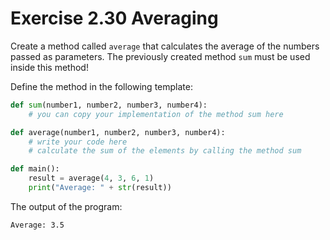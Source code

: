 # Exercise 2.30 Averaging

Create a method called `average` that calculates the average of the numbers passed as parameters. The previously created method `sum` must be used inside this method!

Define the method in the following template:

```python
def sum(number1, number2, number3, number4):
    # you can copy your implementation of the method sum here

def average(number1, number2, number3, number4):
    # write your code here
    # calculate the sum of the elements by calling the method sum

def main():
    result = average(4, 3, 6, 1)
    print("Average: " + str(result))
```

The output of the program:

```plaintext
Average: 3.5
```
